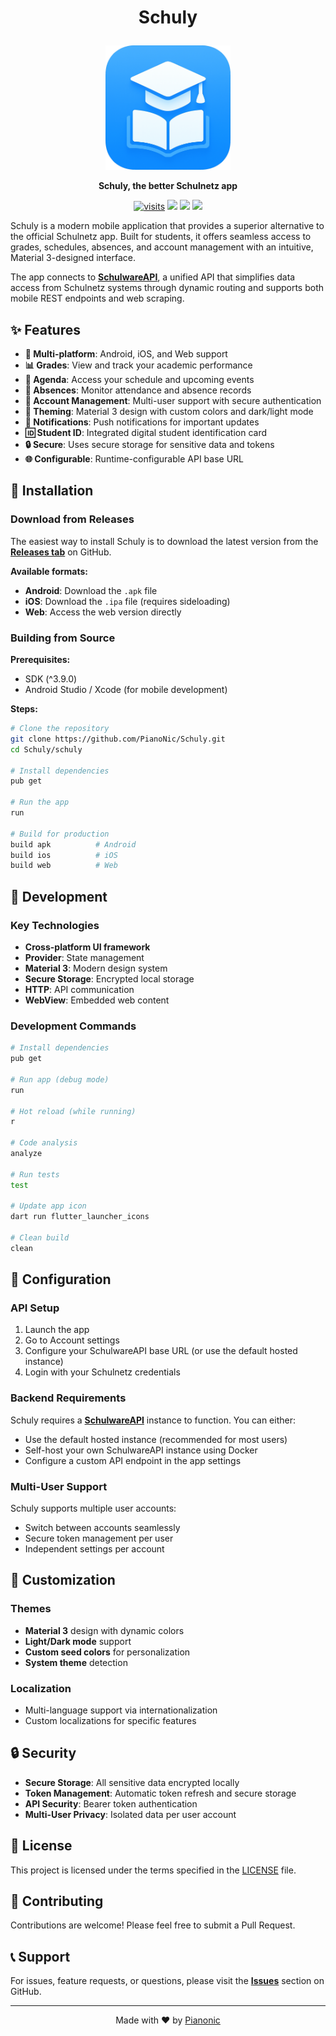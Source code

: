 # <p align="center">Schuly</p>
<p align="center">
  <img src="./assets/app_icon.png" width="200" alt="Schuly Logo">
</p>
<p align="center">
  <strong>Schuly, the better Schulnetz app</strong>
</p>
<p align="center">
  <a href="https://github.com/PianoNic/Schuly"><img src="https://badgetrack.pianonic.ch/badge?tag=schuly&label=visits&color=3da8ff&style=flat" alt="visits"/></a>
  <a href="https://github.com/PianoNic/Schuly/blob/main/LICENSE"><img src="https://img.shields.io/github/license/PianoNic/Schuly?color=3da8ff"/></a>
  <a href="https://github.com/PianoNic/Schuly/releases"><img src="https://img.shields.io/github/v/release/PianoNic/Schuly?include_prereleases&color=3da8ff&label=Latest%20Release"/></a>
  <a href="#-installation"><img src="https://img.shields.io/badge/Selfhost-Instructions-3da8ff.svg"/></a>
</p>

Schuly is a modern mobile application that provides a superior alternative to the official Schulnetz app. Built for students, it offers seamless access to grades, schedules, absences, and account management with an intuitive, Material 3-designed interface.

The app connects to **[SchulwareAPI](https://github.com/PianoNic/SchulwareAPI)**, a unified API that simplifies data access from Schulnetz systems through dynamic routing and supports both mobile REST endpoints and web scraping.

## ✨ Features

- **📱 Multi-platform**: Android, iOS, and Web support
- **📊 Grades**: View and track your academic performance
- **📅 Agenda**: Access your schedule and upcoming events
- **🏃 Absences**: Monitor attendance and absence records
- **👤 Account Management**: Multi-user support with secure authentication
- **🎨 Theming**: Material 3 design with custom colors and dark/light mode
- **🔔 Notifications**: Push notifications for important updates
- **🆔 Student ID**: Integrated digital student identification card
- **🔒 Secure**: Uses secure storage for sensitive data and tokens
- **🌐 Configurable**: Runtime-configurable API base URL

## 📱 Installation

### Download from Releases

The easiest way to install Schuly is to download the latest version from the **[Releases tab](https://github.com/PianoNic/Schuly/releases)** on GitHub.

**Available formats:**
- **Android**: Download the `.apk` file
- **iOS**: Download the `.ipa` file (requires sideloading)
- **Web**: Access the web version directly

### Building from Source

**Prerequisites:**
- SDK (^3.9.0)
- Android Studio / Xcode (for mobile development)

**Steps:**
```bash
# Clone the repository
git clone https://github.com/PianoNic/Schuly.git
cd Schuly/schuly

# Install dependencies
pub get

# Run the app
run

# Build for production
build apk          # Android
build ios          # iOS
build web          # Web
```

## 🚀 Development

### Key Technologies
- **Cross-platform UI framework**
- **Provider**: State management
- **Material 3**: Modern design system
- **Secure Storage**: Encrypted local storage
- **HTTP**: API communication
- **WebView**: Embedded web content

### Development Commands
```bash
# Install dependencies
pub get

# Run app (debug mode)
run

# Hot reload (while running)
r

# Code analysis
analyze

# Run tests
test

# Update app icon
dart run flutter_launcher_icons

# Clean build
clean
```

## 🔧 Configuration

### API Setup
1. Launch the app
2. Go to Account settings
3. Configure your SchulwareAPI base URL (or use the default hosted instance)
4. Login with your Schulnetz credentials

### Backend Requirements
Schuly requires a **[SchulwareAPI](https://github.com/PianoNic/SchulwareAPI)** instance to function. You can either:
- Use the default hosted instance (recommended for most users)
- Self-host your own SchulwareAPI instance using Docker
- Configure a custom API endpoint in the app settings

### Multi-User Support
Schuly supports multiple user accounts:
- Switch between accounts seamlessly
- Secure token management per user
- Independent settings per account

## 🎨 Customization

### Themes
- **Material 3** design with dynamic colors
- **Light/Dark mode** support
- **Custom seed colors** for personalization
- **System theme** detection

### Localization
- Multi-language support via internationalization
- Custom localizations for specific features

## 🔒 Security

- **Secure Storage**: All sensitive data encrypted locally
- **Token Management**: Automatic token refresh and secure storage
- **API Security**: Bearer token authentication
- **Multi-User Privacy**: Isolated data per user account

## 📄 License

This project is licensed under the terms specified in the [LICENSE](LICENSE) file.

## 🤝 Contributing

Contributions are welcome! Please feel free to submit a Pull Request.

## 📞 Support

For issues, feature requests, or questions, please visit the **[Issues](https://github.com/PianoNic/Schuly/issues)** section on GitHub.

---
<p align="center">Made with ❤️ by <a href="https://github.com/Pianonic">Pianonic</a></p>
